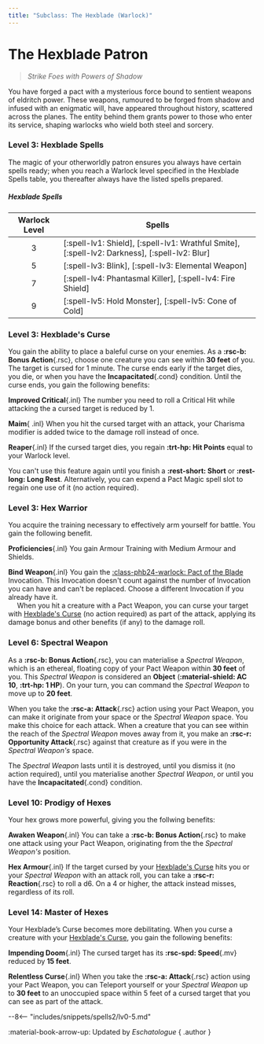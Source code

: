 ```yaml
---
title: "Subclass: The Hexblade (Warlock)"
---
```


<p style="display:none">
Strike Foes with Powers of Shadow
</p>

# The Hexblade Patron

> *Strike Foes with Powers of Shadow*

You have forged a pact with a mysterious force bound to sentient weapons of eldritch power. These weapons, rumoured to be forged from shadow and infused with an enigmatic will, have appeared throughout history, scattered across the planes. The entity behind them grants power to those who enter its service, shaping warlocks who wield both steel and sorcery.

### Level 3: Hexblade Spells

The magic of your otherworldly patron ensures you always have certain spells ready; when you reach a Warlock level specified in the Hexblade Spells table, you thereafter always have the listed spells prepared.

##### Hexblade Spells

| Warlock Level | Spells |
|:-:|---|
| 3 | [:spell-lv1: Shield], [:spell-lv1: Wrathful Smite], [:spell-lv2: Darkness], [:spell-lv2: Blur] |
| 5 | [:spell-lv3: Blink], [:spell-lv3: Elemental Weapon] |
| 7 | [:spell-lv4: Phantasmal Killer], [:spell-lv4: Fire Shield] |
| 9 | [:spell-lv5: Hold Monster], [:spell-lv5: Cone of Cold] |

### Level 3: Hexblade's Curse

You gain the ability to place a baleful curse on your enemies. As a **:rsc-b: Bonus Action**{.rsc}, choose one creature you can see within **30 feet** of you. The target is cursed for 1 minute. The curse ends early if the target dies, you die, or when you have the **Incapacitated**{.cond} condition. Until the curse ends, you gain the following benefits:

**Improved Critical**{.inl} The number you need to roll a Critical Hit while attacking the a cursed target is reduced by 1.

**Maim**{ .inl} When you hit the cursed target with an attack, your Charisma modifier is added twice to the damage roll instead of once.

**Reaper**{.inl} If the cursed target dies, you regain **:trt-hp: Hit Points** equal to your Warlock level.

You can't use this feature again until you finish a **:rest-short: Short** or **:rest-long: Long Rest**. Alternatively, you can expend a Pact Magic spell slot to regain one use of it (no action required).

### Level 3: Hex Warrior

You acquire the training necessary to effectively arm yourself for battle. You gain the following benefit.

**Proficiencies**{.inl} You gain Armour Training with Medium Armour and Shields.

**Bind Weapon**{.inl} You gain the [:class-phb24-warlock: Pact of the Blade](../../option/class-options/warlock-invocations/phb24.md#pact-of-the-blade) Invocation. This Invocation doesn't count against the number of Invocation you can have and can't be replaced. Choose a different Invocation if you already have it.  
&emsp; When you hit a creature with a Pact Weapon, you can curse your target with [Hexblade's Curse] (no action required) as part of the attack, applying its damage bonus and other benefits (if any) to the damage roll.

### Level 6: Spectral Weapon

As a **:rsc-b: Bonus Action**{.rsc}, you can materialise a *Spectral Weapon*, which is an ethereal, floating copy of your Pact Weapon within **30 feet** of you. This *Spectral Weapon* is considered an **Object** (**:material-shield: AC 10**, **:trt-hp: 1 HP**). On your turn, you can command the *Spectral Weapon* to move up to **20 feet**.

When you take the **:rsc-a: Attack**{.rsc} action using your Pact Weapon, you can make it originate from your space or the *Spectral Weapon* space. You make this choice for each attack. When a creature that you can see within the reach of the *Spectral Weapon* moves away from it, you make an **:rsc-r: Opportunity Attack**{.rsc} against that creature as if you were in the *Spectral Weapon's* space.

The *Spectral Weapon* lasts until it is destroyed, until you dismiss it (no action required), until you materialise another *Spectral Weapon*, or until you have the **Incapacitated**{.cond} condition.

### Level 10: Prodigy of Hexes

Your hex grows more powerful, giving you the follwing benefits: 

**Awaken Weapon**{.inl} You can take a **:rsc-b: Bonus Action**{.rsc} to make one attack using your Pact Weapon, originating from the the *Spectral Weapon's* position.

**Hex Armour**{.inl} If the target cursed by your [Hexblade's Curse] hits you or your *Spectral Weapon* with an attack roll, you can take a **:rsc-r: Reaction**{.rsc} to roll a d6. On a 4 or higher, the attack instead misses, regardless of its roll.

### Level 14: Master of Hexes

Your Hexblade’s Curse becomes more debilitating. When you curse a creature with your [Hexblade's Curse], you gain the following benefits:

**Impending Doom**{.inl} The cursed target has its **:rsc-spd: Speed**{.mv} reduced by **15 feet**.

**Relentless Curse**{.inl} When you take the **:rsc-a: Attack**{.rsc} action using your Pact Weapon, you can Teleport yourself or your *Spectral Weapon* up to **30 feet** to an unoccupied space within 5 feet of a cursed target that you can see as part of the attack.

--8<-- "includes/snippets/spells2/lv0-5.md"

[Hexblade's Curse]: #level-3-hexblades-curse

:material-book-arrow-up: Updated by *Eschatologue*
{ .author }